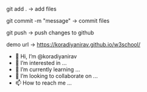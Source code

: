 git add . -> add files 

git commit -m "message" -> commit files 

git push -> push changes to github

demo url -> https://koradiyanirav.github.io/w3school/


- 👋 Hi, I’m @koradiyanirav
- 👀 I’m interested in ...
- 🌱 I’m currently learning ...
- 💞️ I’m looking to collaborate on ...
- 📫 How to reach me ...

<!---
koradiyanirav is a ✨ special ✨ repository because its `README.md` (this file) appears on your GitHub profile.
You can click the Preview link to take a look at your changes.
--->
